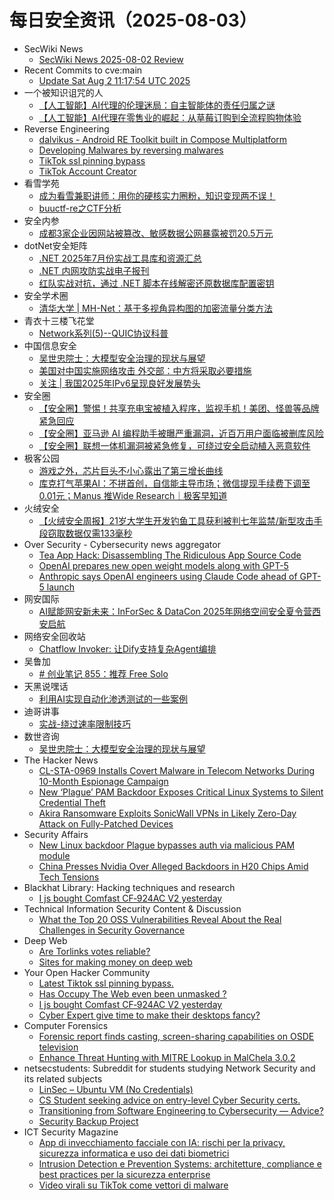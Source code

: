 # 每日安全资讯（2025-08-03）

- SecWiki News
  - [SecWiki News 2025-08-02 Review](http://www.sec-wiki.com/?2025-08-02)
- Recent Commits to cve:main
  - [Update Sat Aug  2 11:17:54 UTC 2025](https://github.com/trickest/cve/commit/081ba24b43cbc8eab5a5d57c04f94a71cce04330)
- 一个被知识诅咒的人
  - [【人工智能】AI代理的伦理迷局：自主智能体的责任归属之谜](https://blog.csdn.net/nokiaguy/article/details/149858269)
  - [【人工智能】AI代理在零售业的崛起：从草莓订购到全流程购物体验](https://blog.csdn.net/nokiaguy/article/details/149858250)
- Reverse Engineering
  - [dalvikus - Android RE Toolkit built in Compose Multiplatform](https://www.reddit.com/r/ReverseEngineering/comments/1mfrkoe/dalvikus_android_re_toolkit_built_in_compose/)
  - [Developing Malwares by reversing malwares](https://www.reddit.com/r/ReverseEngineering/comments/1mfdox1/developing_malwares_by_reversing_malwares/)
  - [TikTok ssl pinning bypass](https://www.reddit.com/r/ReverseEngineering/comments/1mg0rqc/tiktok_ssl_pinning_bypass/)
  - [TikTok Account Creator](https://www.reddit.com/r/ReverseEngineering/comments/1mfotwt/tiktok_account_creator/)
- 看雪学苑
  - [成为看雪兼职讲师：用你的硬核实力圈粉，知识变现两不误！](https://mp.weixin.qq.com/s?__biz=MjM5NTc2MDYxMw==&mid=2458597875&idx=1&sn=2cae8fe6987607d8c9878737c38de3e7)
  - [buuctf-re之CTF分析](https://mp.weixin.qq.com/s?__biz=MjM5NTc2MDYxMw==&mid=2458597875&idx=2&sn=b08592712fd8724bda5dbf293a097ee1)
- 安全内参
  - [成都3家企业因网站被篡改、敏感数据公网暴露被罚20.5万元](https://mp.weixin.qq.com/s?__biz=MzI4NDY2MDMwMw==&mid=2247514777&idx=1&sn=2f664e6381c57c84f8b3b9940792c14f)
- dotNet安全矩阵
  - [.NET 2025年7月份实战工具库和资源汇总](https://mp.weixin.qq.com/s?__biz=MzUyOTc3NTQ5MA==&mid=2247500216&idx=1&sn=e2b2b761f809120ddefa7d1af216d8c7)
  - [.NET 内网攻防实战电子报刊](https://mp.weixin.qq.com/s?__biz=MzUyOTc3NTQ5MA==&mid=2247500216&idx=2&sn=07925ea157d7c909283b1c27c3a63835)
  - [红队实战对抗，通过 .NET 脚本在线解密还原数据库配置密钥](https://mp.weixin.qq.com/s?__biz=MzUyOTc3NTQ5MA==&mid=2247500216&idx=3&sn=ce4c94e3dc9bdb1bfcae8010b6c85c69)
- 安全学术圈
  - [清华大学 | MH-Net：基于多视角异构图的加密流量分类方法](https://mp.weixin.qq.com/s?__biz=MzU5MTM5MTQ2MA==&mid=2247493202&idx=1&sn=df0d88fc643d18245afe3912d14df514)
- 青衣十三楼飞花堂
  - [Network系列(5)--QUIC协议科普](https://mp.weixin.qq.com/s?__biz=MzUzMjQyMDE3Ng==&mid=2247488468&idx=1&sn=377befaedc10760319ceb2b47b27036d)
- 中国信息安全
  - [吴世忠院士：大模型安全治理的现状与展望](https://mp.weixin.qq.com/s?__biz=MzA5MzE5MDAzOA==&mid=2664246783&idx=1&sn=69c25242342c81b5e6542a0e55c11869)
  - [美国对中国实施网络攻击 外交部：中方将采取必要措施](https://mp.weixin.qq.com/s?__biz=MzA5MzE5MDAzOA==&mid=2664246783&idx=2&sn=462e1e47cab079b733e01d2baf63119e)
  - [关注 | 我国2025年IPv6呈现良好发展势头](https://mp.weixin.qq.com/s?__biz=MzA5MzE5MDAzOA==&mid=2664246783&idx=3&sn=11eac3a84f6f7cfce151c86bd175a417)
- 安全圈
  - [【安全圈】警惕！共享充电宝被植入程序，监视手机！美团、怪兽等品牌紧急回应](https://mp.weixin.qq.com/s?__biz=MzIzMzE4NDU1OQ==&mid=2652070950&idx=1&sn=9240bab353134f5a4c2f327deff8fd7e)
  - [【安全圈】亚马逊 AI 编程助手被曝严重漏洞，近百万用户面临被删库风险](https://mp.weixin.qq.com/s?__biz=MzIzMzE4NDU1OQ==&mid=2652070950&idx=2&sn=4f6fb16dbaa08726d8745b5ec9066ce2)
  - [【安全圈】联想一体机漏洞被紧急修复，可绕过安全启动植入恶意软件](https://mp.weixin.qq.com/s?__biz=MzIzMzE4NDU1OQ==&mid=2652070950&idx=3&sn=b2035b38bd54d353f81c9f18d440973a)
- 极客公园
  - [游戏之外，芯片巨头不小心露出了第三增长曲线](https://mp.weixin.qq.com/s?__biz=MTMwNDMwODQ0MQ==&mid=2653083988&idx=1&sn=76dabc160e51be79b35bd1f4aaa6daf2)
  - [库克打气苹果AI：不拼首创，自信能主导市场；微信提现手续费下调至0.01元；Manus 推Wide Research｜极客早知道](https://mp.weixin.qq.com/s?__biz=MTMwNDMwODQ0MQ==&mid=2653083976&idx=1&sn=1bdfd4dfe5877a84d7d49a9c06cf5dc7)
- 火绒安全
  - [【火绒安全周报】21岁大学生开发钓鱼工具获利被判七年监禁/新型攻击手段窃取数据仅需133毫秒](https://mp.weixin.qq.com/s?__biz=MzI3NjYzMDM1Mg==&mid=2247526183&idx=1&sn=fde88032f44b94a9ec9db0d5ce3f9fcc)
- Over Security - Cybersecurity news aggregator
  - [Tea App Hack: Disassembling The Ridiculous App Source Code](https://medium.com/@jankammerath/tea-app-hack-disassembling-the-ridiculous-app-source-code-bc585e15bf4f)
  - [OpenAI prepares new open weight models along with GPT-5](https://www.bleepingcomputer.com/news/artificial-intelligence/openai-prepares-new-open-weight-models-along-with-gpt-5/)
  - [Anthropic says OpenAI engineers using Claude Code ahead of GPT-5 launch](https://www.bleepingcomputer.com/news/artificial-intelligence/anthropic-says-openai-engineers-using-claude-code-ahead-of-gpt-5-launch/)
- 网安国际
  - [AI赋能网安新未来：InForSec & DataCon 2025年网络空间安全夏令营西安启航](https://mp.weixin.qq.com/s?__biz=MzA4ODYzMjU0NQ==&mid=2652317863&idx=1&sn=58ac772acb9bbf2f88b29b60fbe074f5)
- 网络安全回收站
  - [Chatflow Invoker: 让Dify支持复杂Agent编排](https://mp.weixin.qq.com/s?__biz=Mzg2MTc1NDAxMA==&mid=2247484446&idx=1&sn=f6524a24941ed65187adc85a605fa0fd)
- 吴鲁加
  - [# 创业笔记 855：推荐 Free Solo](https://mp.weixin.qq.com/s?__biz=Mzg5NDY4ODM1MA==&mid=2247485618&idx=1&sn=2470a588fceadecc096e52b39a55b763)
- 天黑说嘿话
  - [利用AI实现自动化渗透测试的一些案例](https://mp.weixin.qq.com/s?__biz=MzI5NTQ5MTAzMA==&mid=2247484542&idx=1&sn=b98d223dc40343f2a71a6e5d5099304c)
- 迪哥讲事
  - [实战-绕过速率限制技巧](https://mp.weixin.qq.com/s?__biz=MzIzMTIzNTM0MA==&mid=2247497981&idx=1&sn=32b6498f90b693fd3bc7633062078128)
- 数世咨询
  - [吴世忠院士：大模型安全治理的现状与展望](https://mp.weixin.qq.com/s?__biz=MzkxNzA3MTgyNg==&mid=2247539747&idx=1&sn=c58df5b92ce83c22e3f23ef5a7664f93)
- The Hacker News
  - [CL-STA-0969 Installs Covert Malware in Telecom Networks During 10-Month Espionage Campaign](https://thehackernews.com/2025/08/cl-sta-0969-installs-covert-malware-in.html)
  - [New ‘Plague’ PAM Backdoor Exposes Critical Linux Systems to Silent Credential Theft](https://thehackernews.com/2025/08/new-plague-pam-backdoor-exposes.html)
  - [Akira Ransomware Exploits SonicWall VPNs in Likely Zero-Day Attack on Fully-Patched Devices](https://thehackernews.com/2025/08/akira-ransomware-exploits-sonicwall.html)
- Security Affairs
  - [New Linux backdoor Plague bypasses auth via malicious PAM module](https://securityaffairs.com/180701/malware/new-linux-backdoor-plague-bypasses-auth-via-malicious-pam-module.html)
  - [China Presses Nvidia Over Alleged Backdoors in H20 Chips Amid Tech Tensions](https://securityaffairs.com/180694/intelligence/china-presses-nvidia-over-alleged-backdoors-in-h20-chips-amid-tech-tensions.html)
- Blackhat Library: Hacking techniques and research
  - [I js bought Comfast CF‑924AC V2 yesterday](https://www.reddit.com/r/blackhat/comments/1mfpcx4/i_js_bought_comfast_cf924ac_v2_yesterday/)
- Technical Information Security Content & Discussion
  - [What the Top 20 OSS Vulnerabilities Reveal About the Real Challenges in Security Governance](https://www.reddit.com/r/netsec/comments/1mfh9ol/what_the_top_20_oss_vulnerabilities_reveal_about/)
- Deep Web
  - [Are Torlinks votes reliable?](https://www.reddit.com/r/deepweb/comments/1mg1f5y/are_torlinks_votes_reliable/)
  - [Sites for making money on deep web](https://www.reddit.com/r/deepweb/comments/1mg15r5/sites_for_making_money_on_deep_web/)
- Your Open Hacker Community
  - [Latest Tiktok ssl pinning bypass.](https://www.reddit.com/r/HowToHack/comments/1mg0tvc/latest_tiktok_ssl_pinning_bypass/)
  - [Has Occupy The Web even been unmasked ?](https://www.reddit.com/r/HowToHack/comments/1mfxfqd/has_occupy_the_web_even_been_unmasked/)
  - [I js bought Comfast CF‑924AC V2 yesterday](https://www.reddit.com/r/HowToHack/comments/1mfp89p/i_js_bought_comfast_cf924ac_v2_yesterday/)
  - [Cyber Expert give time to make their desktops fancy?](https://www.reddit.com/r/HowToHack/comments/1mfj2fd/cyber_expert_give_time_to_make_their_desktops/)
- Computer Forensics
  - [Forensic report finds casting, screen-sharing capabilities on OSDE television](https://www.reddit.com/r/computerforensics/comments/1mfzfyb/forensic_report_finds_casting_screensharing/)
  - [Enhance Threat Hunting with MITRE Lookup in MalChela 3.0.2](https://www.reddit.com/r/computerforensics/comments/1mg0czn/enhance_threat_hunting_with_mitre_lookup_in/)
- netsecstudents: Subreddit for students studying Network Security and its related subjects
  - [LinSec – Ubuntu VM (No Credentials)](https://www.reddit.com/r/netsecstudents/comments/1mfy1zc/linsec_ubuntu_vm_no_credentials/)
  - [CS Student seeking advice on entry-level Cyber Security certs.](https://www.reddit.com/r/netsecstudents/comments/1mfxn4u/cs_student_seeking_advice_on_entrylevel_cyber/)
  - [Transitioning from Software Engineering to Cybersecurity — Advice?](https://www.reddit.com/r/netsecstudents/comments/1mfiom9/transitioning_from_software_engineering_to/)
  - [Security Backup Project](https://www.reddit.com/r/netsecstudents/comments/1mflocu/security_backup_project/)
- ICT Security Magazine
  - [App di invecchiamento facciale con IA: rischi per la privacy, sicurezza informatica e uso dei dati biometrici](https://www.ictsecuritymagazine.com/notizie/app-dati-biometrici/)
  - [Intrusion Detection e Prevention Systems: architetture, compliance e best practices per la sicurezza enterprise](https://www.ictsecuritymagazine.com/articoli/intrusion-detection/)
  - [Video virali su TikTok come vettori di malware](https://www.ictsecuritymagazine.com/notizie/video-virali-tiktok/)
